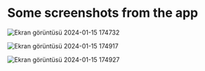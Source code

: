 # Some screenshots from the app

![Ekran görüntüsü 2024-01-15 174732](https://github.com/melih25bbgl/Bus-Ticket-App/assets/100536590/64453a52-704a-48ea-bf4c-e02baf4e1b0a)

![Ekran görüntüsü 2024-01-15 174917](https://github.com/melih25bbgl/Bus-Ticket-App/assets/100536590/10939407-8ae5-41fe-afe7-646bb97965bb)

![Ekran görüntüsü 2024-01-15 174927](https://github.com/melih25bbgl/Bus-Ticket-App/assets/100536590/62ae7e61-b5b6-4f7d-94cc-085bde200db6)
